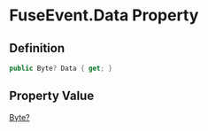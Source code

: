 # FuseEvent.Data Property
## Definition

```c#
public Byte? Data { get; }
```

## Property Value

[Byte?](https://learn.microsoft.com/en-gb/dotnet/api/System.Nullable-1)
